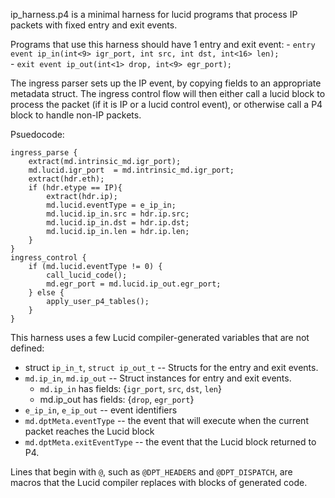 ip_harness.p4 is a minimal harness for lucid programs that process IP packets with fixed entry and exit events. 

Programs that use this harness should have 1 entry and exit event: 
    - ``entry event ip_in(int<9> igr_port, int src, int dst, int<16> len);``            
    - ``exit event ip_out(int<1> drop, int<9> egr_port);``


The ingress parser sets up the IP event, by copying fields to an appropriate metadata struct. The ingress control flow will  then either call a lucid block to process the packet (if it is  IP or a lucid control event), or otherwise call a P4 block  to handle non-IP packets.  

Psuedocode: 
```
ingress_parse {
    extract(md.intrinsic_md.igr_port);    
    md.lucid.igr_port  = md.intrinsic_md.igr_port;
    extract(hdr.eth);
    if (hdr.etype == IP){
        extract(hdr.ip);
        md.lucid.eventType = e_ip_in;
        md.lucid.ip_in.src = hdr.ip.src;
        md.lucid.ip_in.dst = hdr.ip.dst;
        md.lucid.ip_in.len = hdr.ip.len;
    }
}
ingress_control {
    if (md.lucid.eventType != 0) {
        call_lucid_code();    
        md.egr_port = md.lucid.ip_out.egr_port;
    } else {
        apply_user_p4_tables();    
    }
}
```
This harness uses a few Lucid compiler-generated variables that are not defined: 

- struct ``ip_in_t``, ``struct ip_out_t`` -- Structs for the entry and exit events. 
- ``md.ip_in``, ``md.ip_out`` -- Struct instances for entry and exit events. 
    - ``md.ip_in`` has fields: {``igr_port``, ``src``, ``dst``, ``len``}
    - md.ip_out has fields: {``drop``, ``egr_port``}
- ``e_ip_in``, ``e_ip_out`` -- event identifiers
- ``md.dptMeta.eventType`` -- the event that will execute when the current packet reaches the Lucid block
- ``md.dptMeta.exitEventType`` -- the event that the Lucid block returned to P4.

Lines that begin with ``@``, such as ``@DPT_HEADERS`` and ``@DPT_DISPATCH``, are macros that the Lucid compiler replaces with blocks of generated code.
